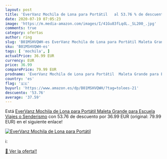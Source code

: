 ```yaml
---
layout: post
title: 'EverVanz Mochila de Lona para Portátil   al 53.76 % de descuento'
date: 2020-07-19 07:05:23
image: 'https://m.media-amazon.com/images/I/41Gu83fLqdL._SL200_.jpg'
comments: true
category: ofertas
author: ring
slug: 'B01MSHVQWH-es EverVanz Mochila de Lona para Portátil Maleta Grande para...'
sku: 'B01MSHVQWH-es'
tags: [ 'mochila', ]
actualPrice: 36.99 EUR
currency: EUR
price: 36.99
comparePrice: 79.99 EUR
prodname: 'EverVanz Mochila de Lona para Portátil  Maleta Grande para Escuela  Viajes o Senderismo'
country: 'es'
flag: '🇪🇸'
buyurl: 'https://www.amazon.es/dp/B01MSHVQWH/?tag=tolees-21'
descuento: '53.76'
average: '37.59'
---
```


Está [EverVanz Mochila de Lona para Portátil  Maleta Grande para Escuela  Viajes o Senderismo](https://www.amazon.es/dp/B01MSHVQWH/?tag=tolees-21) con 53.76 de descuento por 36.99 EUR (original: 79.99 EUR) en el siguiente enlace!

[![EverVanz Mochila de Lona para Portátil  ](https://m.media-amazon.com/images/I/41Gu83fLqdL._SL200_.jpg)](https://www.amazon.es/dp/B01MSHVQWH/?tag=tolees-21)

ℹ️:


[🛒 Ver la oferta!!](https://www.amazon.es/dp/B01MSHVQWH/?tag=tolees-21)
